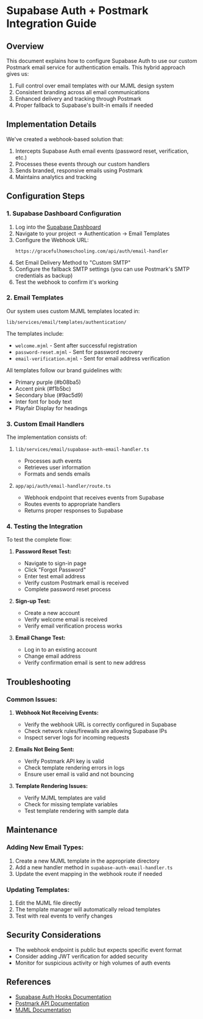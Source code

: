 # Supabase Auth + Postmark Integration Guide

## Overview

This document explains how to configure Supabase Auth to use our custom Postmark email service for authentication emails. This hybrid approach gives us:

1. Full control over email templates with our MJML design system
2. Consistent branding across all email communications
3. Enhanced delivery and tracking through Postmark
4. Proper fallback to Supabase's built-in emails if needed

## Implementation Details

We've created a webhook-based solution that:

1. Intercepts Supabase Auth email events (password reset, verification, etc.)
2. Processes these events through our custom handlers
3. Sends branded, responsive emails using Postmark
4. Maintains analytics and tracking

## Configuration Steps

### 1. Supabase Dashboard Configuration

1. Log into the [Supabase Dashboard](https://app.supabase.io/)
2. Navigate to your project → Authentication → Email Templates
3. Configure the Webhook URL:
   ```
   https://gracefulhomeschooling.com/api/auth/email-handler
   ```
4. Set Email Delivery Method to "Custom SMTP"
5. Configure the fallback SMTP settings (you can use Postmark's SMTP credentials as backup)
6. Test the webhook to confirm it's working

### 2. Email Templates

Our system uses custom MJML templates located in:
```
lib/services/email/templates/authentication/
```

The templates include:
- `welcome.mjml` - Sent after successful registration
- `password-reset.mjml` - Sent for password recovery
- `email-verification.mjml` - Sent for email address verification

All templates follow our brand guidelines with:
- Primary purple (#b08ba5)
- Accent pink (#f1b5bc)
- Secondary blue (#9ac5d9)
- Inter font for body text
- Playfair Display for headings

### 3. Custom Email Handlers

The implementation consists of:

1. `lib/services/email/supabase-auth-email-handler.ts`
   - Processes auth events
   - Retrieves user information
   - Formats and sends emails

2. `app/api/auth/email-handler/route.ts`
   - Webhook endpoint that receives events from Supabase
   - Routes events to appropriate handlers
   - Returns proper responses to Supabase

### 4. Testing the Integration

To test the complete flow:

1. **Password Reset Test:**
   - Navigate to sign-in page
   - Click "Forgot Password"
   - Enter test email address
   - Verify custom Postmark email is received
   - Complete password reset process

2. **Sign-up Test:**
   - Create a new account
   - Verify welcome email is received
   - Verify email verification process works

3. **Email Change Test:**
   - Log in to an existing account
   - Change email address
   - Verify confirmation email is sent to new address

## Troubleshooting

### Common Issues:

1. **Webhook Not Receiving Events:**
   - Verify the webhook URL is correctly configured in Supabase
   - Check network rules/firewalls are allowing Supabase IPs
   - Inspect server logs for incoming requests

2. **Emails Not Being Sent:**
   - Verify Postmark API key is valid
   - Check template rendering errors in logs
   - Ensure user email is valid and not bouncing

3. **Template Rendering Issues:**
   - Verify MJML templates are valid
   - Check for missing template variables
   - Test template rendering with sample data

## Maintenance

### Adding New Email Types:

1. Create a new MJML template in the appropriate directory
2. Add a new handler method in `supabase-auth-email-handler.ts`
3. Update the event mapping in the webhook route if needed

### Updating Templates:

1. Edit the MJML file directly
2. The template manager will automatically reload templates
3. Test with real events to verify changes

## Security Considerations

- The webhook endpoint is public but expects specific event format
- Consider adding JWT verification for added security
- Monitor for suspicious activity or high volumes of auth events

## References

- [Supabase Auth Hooks Documentation](https://supabase.com/docs/guides/auth/auth-hooks)
- [Postmark API Documentation](https://postmarkapp.com/developer/api/overview)
- [MJML Documentation](https://mjml.io/documentation/)
